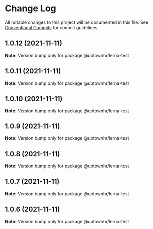 # Change Log

All notable changes to this project will be documented in this file.
See [Conventional Commits](https://conventionalcommits.org) for commit guidelines.

## 1.0.12 (2021-11-11)

**Note:** Version bump only for package @uptownhr/lerna-test





## 1.0.11 (2021-11-11)

**Note:** Version bump only for package @uptownhr/lerna-test





## 1.0.10 (2021-11-11)

**Note:** Version bump only for package @uptownhr/lerna-test





## 1.0.9 (2021-11-11)

**Note:** Version bump only for package @uptownhr/lerna-test





## 1.0.8 (2021-11-11)

**Note:** Version bump only for package @uptownhr/lerna-test





## 1.0.7 (2021-11-11)

**Note:** Version bump only for package @uptownhr/lerna-test





## 1.0.6 (2021-11-11)

**Note:** Version bump only for package @uptownhr/lerna-test
